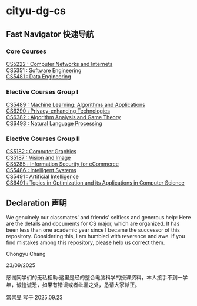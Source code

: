 # cityu-dg-cs
## Fast Navigator 快速导航

### Core Courses 

[CS5222 : Computer Networks and Internets](./CS5222_Computer_Networks_and_Internets/)<br>
[CS5351 : Software Engineering](./CS5351_Software_Engineering/)<br>
[CS5481 : Data Engineering](./CS5481_Data_Engineering/)<br>

### Elective Courses Group I

[CS5489 : Machine Learning: Algorithms and Applications	](./CS5489_Machine_Learning/)<br>
[CS6290 : Privacy-enhancing Technologies](./CS6290_Privacy_Enhancing_Technologies/)<br>
[CS6382 : Algorithm Analysis and Game Theory](./CS6382_Algorithm_Analysis_and_Game_Theory/)<br>
[CS6493 : Natural Language Processing](./CS6493_Natural_Language_Processing/)<br>

### Elective Courses Group II

[CS5182 : Computer Graphics](./CS5187_Vision_and_Image/)<br>
[CS5187 : Vision and Image](./CS5187_Vision_and_Image/)<br>
[CS5285 : Information Security for eCommerce](./CS5285_Infor_Security_for_E-commerce/)<br>
[CS5486 : Intelligent Systems](./CS5486_Intelligent_Systems/)<br>
[CS5491 : Artificial Intelligence](./CS5491_Artificial_Intelligence/)<br>
[CS6491 : Topics in Optimization and its Applications in Computer Science](./CS6491_Topics_In_Optimization_And_Applications_In_CS/)<br>


## Declaration 声明

We genuinely our classmates' and friends' selfless and generous help: Here are the details and documents for CS major, which are organized. It has been less than one academic year since I became the successor of this repository. Considering this, I am humbled with reverence and awe‌. If you find mistakes among this repository, please help us correct them.  

Chongyu Chang  

23/09/2025  

感谢同学们的无私相助:这里是经的整合电脑科学的授课资料，本人接手不到一学年，诚惶诚恐，如果有错误或者纰漏之处，恳请大家斧正。  

常崇昱 写于 2025.09.23   


